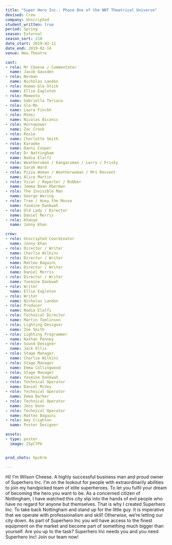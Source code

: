 ```yaml
---
title: "Super Hero Inc.: Phase One of the NNT Theatrical Universe"
devised: Crew
company: Unscripted
student_written: true
period: Spring
season: External
season_sort: 210
date_start: 2019-02-11
date_end: 2019-02-14
venue: New Theatre

cast:
- role: Mr Cheese / Commentator
  name: Jacob Gausden
- role: Norman
  name: Nicholas Landon
- role: Human Glo-Stick
  name: Ellie Eagleton
- role: Memento
  name: Gabriella Teriaca
- role: Slo-Mo
  name: Laura Finckh
- role: Mimic
  name: Nicolas Bicanic
- role: Horsepower
  name: Zac Crook
- role: Rosie
  name: Charlotte Smith
- role: Karaoke
  name: Danni Cooper
- role: Dr Nottingham
  name: Nadia Elalfi
- role: Weatheruman / Kangaruman / Larry / Frisky
  name: Sarah Ward
- role: Pizza Woman / Weatherwoman / Mrs Ressent
  name: Alice Martin
- role: Vicar / Reporter / Robber
  name: Jemma Bean Oberman
- role: The Invisible Man
  name: George Waring
- role: Tree / Huey the Mouse
  name: Yasmine Dankwah
- role: Old Lady / Director
  name: Daniel Morris
- role: Khanye
  name: Jonny Khan

crew:
- role: Unscripted Coordinator
  name: Jonny Khan
- role: Director / Writer
  name: Charlie Wilkins
- role: Director / Writer
  name: Matteo Bagaini
- role: Director / Writer
  name: Daniel Morris
- role: Director / Writer
  name: Yasmine Dankwah
- role: Writer
  name: Ellie Eagleton
- role: Writer
  name: Nicholas Landon
- role: Producer
  name: Nadia Elalfi
- role: Technical Director
  name: Martin Tomlinson
- role: Lighting Designer
  name: Zoe Smith
- role: Lighting Programmer
  name: Nathan Penney
- role: Sound Designer
  name: Jack Ellis
- role: Stage Manager
  name: Charlie Wilkins
- role: Stage Manager
  name: Emma Collingwood
- role: Stage Manager
  name: Yasmine Dankwah
- role: Technical Operator
  name: Daniel McVey
- role: Technical Operator
  name: Emma Barber
- role: Technical Operator
  name: Jess Donn
- role: Technical Operator
  name: Matteo Bagaini
- role: Amy Crighton
  name: Poster Designer

assets:
- type: poster
  image: 2SpC7Pb


prod_shots: hpz6rm

---
```

Hi! I’m Wilson Cheese. A highly successful business man and proud owner of Superhero Inc. I’m on the lookout for people with extraordinarily abilities to join my handpicked team of elite superheroes. To let you fulfil your dream of becoming the hero you want to be. As a concerned citizen of Nottingham, I have watched this city slip into the hands of evil people who have no regard for anyone but themselves. That is why I created Superhero Inc. To take back Nottingham and stand up for the little guy. It is imperative that we operate with professionalism and skill! Otherwise, we’re letting our city down. As part of Superhero Inc you will have access to the finest equipment on the market and become part of something much bigger than yourself. Are you up to the task? Superhero Inc needs you and you need Superhero Inc! Join our team now!
